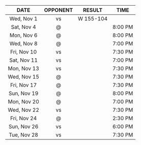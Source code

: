 |    DATE     |         OPPONENT          |  RESULT   |  TIME   |
|:-----------:|:-------------------------:|:---------:|:-------:|
| Wed, Nov 1  |     vs [](/r/pacers)      | W 155-104 |         |
| Sat, Nov 4  |      @ [](/r/gonets)      |           | 8:00 PM |
| Mon, Nov 6  |   @ [](/r/timberwolves)   |           | 8:00 PM |
| Wed, Nov 8  |      @ [](/r/sixers)      |           | 7:00 PM |
| Fri, Nov 10 |     vs [](/r/gonets)      |           | 7:30 PM |
| Sat, Nov 11 | vs [](/r/torontoraptors)  |           | 7:00 PM |
| Mon, Nov 13 |    vs [](/r/nyknicks)     |           | 7:30 PM |
| Wed, Nov 15 |      @ [](/r/sixers)      |           | 7:30 PM |
| Fri, Nov 17 |  @ [](/r/torontoraptors)  |           | 7:30 PM |
| Sun, Nov 19 | @ [](/r/memphisgrizzlies) |           | 8:00 PM |
| Mon, Nov 20 | @ [](/r/charlottehornets) |           | 7:00 PM |
| Wed, Nov 22 |    vs [](/r/mkebucks)     |           | 7:30 PM |
| Fri, Nov 24 |   @ [](/r/orlandomagic)   |           | 2:30 PM |
| Sun, Nov 26 |  vs [](/r/atlantahawks)   |           | 6:00 PM |
| Tue, Nov 28 |  vs [](/r/chicagobulls)   |           | 7:30 PM |